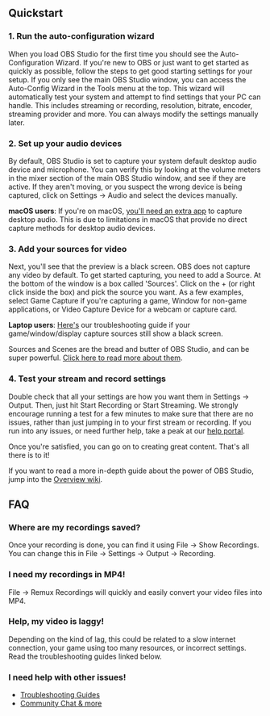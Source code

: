 ## Quickstart

### 1. Run the auto-configuration wizard

When you load OBS Studio for the first time you should see the Auto-Configuration Wizard. If you're new to OBS or just want to get started as quickly as possible, follow the steps to get good starting settings for your setup. If you only see the main OBS Studio window, you can access the Auto-Config Wizard in the Tools menu at the top. This wizard will automatically test your system and attempt to find settings that your PC can handle. This includes streaming or recording, resolution, bitrate, encoder, streaming provider and more. You can always modify the settings manually later.

### 2. Set up your audio devices

By default, OBS Studio is set to capture your system default desktop audio device and microphone. You can verify this by looking at the volume meters in the mixer section of the main OBS Studio window, and see if they are active. If they aren't moving, or you suspect the wrong device is being captured, click on Settings -> Audio and select the devices manually.

**macOS users**: If you're on macOS, [you'll need an extra app](https://obsproject.com/forum/resources/os-x-capture-audio-with-ishowu-audio-capture.505/) to capture desktop audio. This is due to limitations in macOS that provide no direct capture methods for desktop audio devices.

### 3. Add your sources for video

Next, you'll see that the preview is a black screen. OBS does not capture any video by default. To get started capturing, you need to add a Source. At the bottom of the window is a box called 'Sources'. Click on the + (or right click inside the box) and pick the source you want. As a few examples, select Game Capture if you're capturing a game, Window for non-game applications, or Video Capture Device for a webcam or capture card.

**Laptop users**: [Here's](Laptop-Performance-Issues) our troubleshooting guide if your game/window/display capture sources still show a black screen.

Sources and Scenes are the bread and butter of OBS Studio, and can be super powerful. [Click here to read more about them](https://obsproject.com/wiki/OBS-Studio-Overview#scenes-and-sources). 

### 4. Test your stream and record settings

Double check that all your settings are how you want them in Settings -> Output. Then, just hit Start Recording or Start Streaming. We strongly encourage running a test for a few minutes to make sure that there are no issues, rather than just jumping in to your first stream or recording. If you run into any issues, or need further help, take a peak at our [help portal](https://obsproject.com/help).

Once you're satisfied, you can go on to creating great content. That's all there is to it!

If you want to read a more in-depth guide about the power of OBS Studio, jump into the [Overview wiki](OBS-Studio-Overview).

## FAQ

### Where are my recordings saved?

Once your recording is done, you can find it using File -> Show Recordings. You can change this in File -> Settings -> Output -> Recording.

### I need my recordings in MP4!

File -> Remux Recordings will quickly and easily convert your video files into MP4.

### Help, my video is laggy!

Depending on the kind of lag, this could be related to a slow internet connection, your game using too many resources, or incorrect settings. Read the troubleshooting guides linked below.

### I need help with other issues!

- [Troubleshooting Guides](Troubleshooting-Guides)
- [Community Chat & more](http://obsproject.com/help)